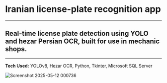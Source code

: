 # Iranian license-plate recognition app
---
## Real-time license plate detection using YOLO and hezar Persian OCR, built for use in mechanic shops.
---
**Tech Used:** YOLOv8, Hezar OCR, Python, Tkinter, Microsoft SQL Server

![Screenshot 2025-05-12 000736](https://github.com/user-attachments/assets/8938822b-ed08-466a-a73e-ff014a9de985)
